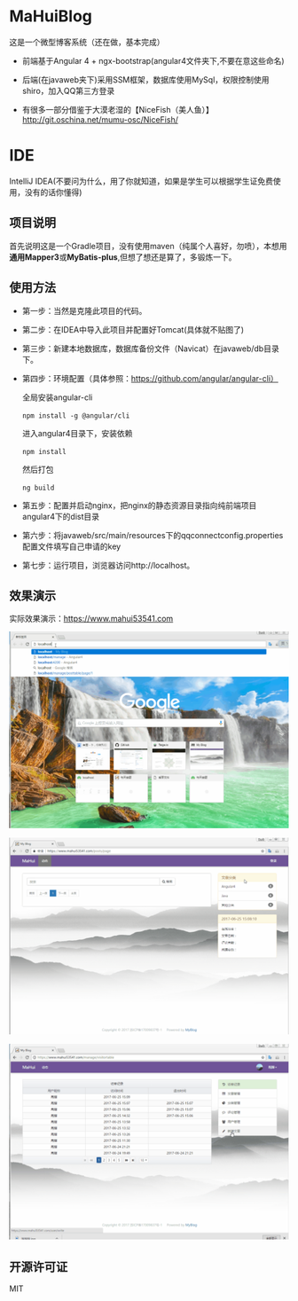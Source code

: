 # MaHuiBlog
这是一个微型博客系统（还在做，基本完成）

- 前端基于Angular 4 + ngx-bootstrap(angular4文件夹下,不要在意这些命名)

- 后端(在javaweb夹下)采用SSM框架，数据库使用MySql，权限控制使用shiro，加入QQ第三方登录

- 有很多一部分借鉴于大漠老湿的【NiceFish（美人鱼）】http://git.oschina.net/mumu-osc/NiceFish/

# IDE

IntelliJ IDEA(不要问为什么，用了你就知道，如果是学生可以根据学生证免费使用，没有的话你懂得)

## 项目说明

首先说明这是一个Gradle项目，没有使用maven（纯属个人喜好，勿喷），本想用**通用Mapper3**或**MyBatis-plus**,但想了想还是算了，多锻炼一下。

## 使用方法

- 第一步：当然是克隆此项目的代码。

- 第二步：在IDEA中导入此项目并配置好Tomcat(具体就不贴图了)

- 第三步：新建本地数据库，数据库备份文件（Navicat）在javaweb/db目录下。

- 第四步：环境配置（具体参照：https://github.com/angular/angular-cli）

    全局安装angular-cli

    `npm install -g @angular/cli`

    进入angular4目录下，安装依赖

    `npm install`
    
    然后打包
    
    `ng build`

- 第五步：配置并启动nginx，把nginx的静态资源目录指向纯前端项目angular4下的dist目录

- 第六步：将javaweb/src/main/resources下的qqconnectconfig.properties配置文件填写自己申请的key

- 第七步：运行项目，浏览器访问http://localhost。

## 效果演示

实际效果演示：https://www.mahui53541.com

![](doc/img/first.gif)

![](doc/img/second.gif)

![](doc/img/third.gif)

## 开源许可证
 MIT




